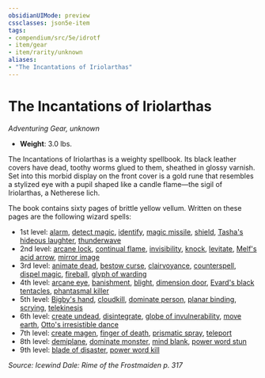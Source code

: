 ```yaml
---
obsidianUIMode: preview
cssclasses: json5e-item
tags:
- compendium/src/5e/idrotf
- item/gear
- item/rarity/unknown
aliases: 
- "The Incantations of Iriolarthas"
---
```

# The Incantations of Iriolarthas
*Adventuring Gear, unknown*  

- **Weight**: 3.0 lbs.

The Incantations of Iriolarthas is a weighty spellbook. Its black leather covers have dead, toothy worms glued to them, sheathed in glossy varnish. Set into this morbid display on the front cover is a gold rune that resembles a stylized eye with a pupil shaped like a candle flame—the sigil of Iriolarthas, a Netherese lich.

The book contains sixty pages of brittle yellow vellum. Written on these pages are the following wizard spells:

- 1st level: [alarm](/Systems/5e/spells/alarm.md), [detect magic](/Systems/5e/spells/detect-magic.md), [identify](/Systems/5e/spells/identify.md), [magic missile](/Systems/5e/spells/magic-missile.md), [shield](/Systems/5e/spells/shield.md), [Tasha's hideous laughter](/Systems/5e/spells/tashas-hideous-laughter.md), [thunderwave](/Systems/5e/spells/thunderwave.md)  
- 2nd level: [arcane lock](/Systems/5e/spells/arcane-lock.md), [continual flame](/Systems/5e/spells/continual-flame.md), [invisibility](/Systems/5e/spells/invisibility.md), [knock](/Systems/5e/spells/knock.md), [levitate](/Systems/5e/spells/levitate.md), [Melf's acid arrow](/Systems/5e/spells/melfs-acid-arrow.md), [mirror image](/Systems/5e/spells/mirror-image.md)  
- 3rd level: [animate dead](/Systems/5e/spells/animate-dead.md), [bestow curse](/Systems/5e/spells/bestow-curse.md), [clairvoyance](/Systems/5e/spells/clairvoyance.md), [counterspell](/Systems/5e/spells/counterspell.md), [dispel magic](/Systems/5e/spells/dispel-magic.md), [fireball](/Systems/5e/spells/fireball.md), [glyph of warding](/Systems/5e/spells/glyph-of-warding.md)  
- 4th level: [arcane eye](/Systems/5e/spells/arcane-eye.md), [banishment](/Systems/5e/spells/banishment.md), [blight](/Systems/5e/spells/blight.md), [dimension door](/Systems/5e/spells/dimension-door.md), [Evard's black tentacles](/Systems/5e/spells/evards-black-tentacles.md), [phantasmal killer](/Systems/5e/spells/phantasmal-killer.md)  
- 5th level: [Bigby's hand](/Systems/5e/spells/bigbys-hand.md), [cloudkill](/Systems/5e/spells/cloudkill.md), [dominate person](/Systems/5e/spells/dominate-person.md), [planar binding](/Systems/5e/spells/planar-binding.md), [scrying](/Systems/5e/spells/scrying.md), [telekinesis](/Systems/5e/spells/telekinesis.md)  
- 6th level: [create undead](/Systems/5e/spells/create-undead.md), [disintegrate](/Systems/5e/spells/disintegrate.md), [globe of invulnerability](/Systems/5e/spells/globe-of-invulnerability.md), [move earth](/Systems/5e/spells/move-earth.md), [Otto's irresistible dance](/Systems/5e/spells/ottos-irresistible-dance.md)  
- 7th level: [create magen](/Systems/5e/spells/create-magen-idrotf.md), [finger of death](/Systems/5e/spells/finger-of-death.md), [prismatic spray](/Systems/5e/spells/prismatic-spray.md), [teleport](/Systems/5e/spells/teleport.md)  
- 8th level: [demiplane](/Systems/5e/spells/demiplane.md), [dominate monster](/Systems/5e/spells/dominate-monster.md), [mind blank](/Systems/5e/spells/mind-blank.md), [power word stun](/Systems/5e/spells/power-word-stun.md)  
- 9th level: [blade of disaster](/Systems/5e/spells/blade-of-disaster-tce.md), [power word kill](/Systems/5e/spells/power-word-kill.md)  

*Source: Icewind Dale: Rime of the Frostmaiden p. 317*